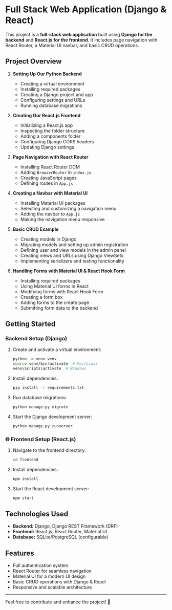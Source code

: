 


#  Full Stack Web Application (Django & React)  

This project is a **full-stack web application** built using **Django for the backend** and **React.js for the frontend**. It includes page navigation with React Router, a Material UI navbar, and basic CRUD operations.  

##  Project Overview  

1. **Setting Up Our Python Backend**  
   - Creating a virtual environment  
   - Installing required packages  
   - Creating a Django project and app  
   - Configuring settings and URLs  
   - Running database migrations  

2. **Creating Our React.js Frontend**  
   - Initializing a React.js app  
   - Inspecting the folder structure  
   - Adding a components folder  
   - Configuring Django CORS headers  
   - Updating Django settings  

3. **Page Navigation with React Router**  
   - Installing React Router DOM  
   - Adding `BrowserRouter` in `index.js`  
   - Creating JavaScript pages  
   - Defining routes in `App.js`  

4. **Creating a Navbar with Material UI**  
   - Installing Material UI packages  
   - Selecting and customizing a navigation menu  
   - Adding the navbar to `App.js`  
   - Making the navigation menu responsive  

5. **Basic CRUD Example**  
   - Creating models in Django  
   - Migrating models and setting up admin registration  
   - Defining user and view models in the admin panel  
   - Creating views and URLs using Django ViewSets  
   - Implementing serializers and testing functionality  

6. **Handling Forms with Material UI & React Hook Form**  
   - Installing required packages  
   - Using Material UI forms in React  
   - Modifying forms with React Hook Form  
   - Creating a form box  
   - Adding forms to the create page  
   - Submitting form data to the backend  

##  Getting Started  

###  Backend Setup (Django)  

1. Create and activate a virtual environment:  
   ```sh
   python -m venv venv
   source venv/bin/activate  # Mac/Linux
   venv\Scripts\activate  # Windows
   ```
2. Install dependencies:  
   ```sh
   pip install -r requirements.txt
   ```
3. Run database migrations:  
   ```sh
   python manage.py migrate
   ```
4. Start the Django development server:  
   ```sh
   python manage.py runserver
   ```

### 🌐 Frontend Setup (React.js)  

1. Navigate to the frontend directory:  
   ```sh
   cd frontend
   ```
2. Install dependencies:  
   ```sh
   npm install
   ```
3. Start the React development server:  
   ```sh
   npm start
   ```

##  Technologies Used  

- **Backend:** Django, Django REST Framework (DRF)  
- **Frontend:** React.js, React Router, Material UI  
- **Database:** SQLite/PostgreSQL (configurable)  

##  Features  

- Full authentication system  
- React Router for seamless navigation  
- Material UI for a modern UI design  
- Basic CRUD operations with Django & React  
- Responsive and scalable architecture  



---

Feel free to contribute and enhance the project! 🚀

